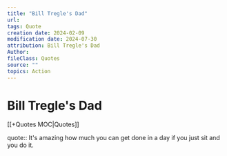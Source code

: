 ```yaml
---
title: "Bill Tregle's Dad"
url: 
tags: Quote
creation date: 2024-02-09
modification date: 2024-07-30
attribution: Bill Tregle's Dad
Author: 
fileClass: Quotes
source: ""
topics: Action
---
```


# Bill Tregle's Dad

[[+Quotes MOC|Quotes]]

quote:: It's amazing how much you can get done in a day if you just sit and you do it.
